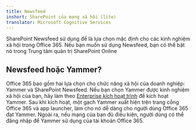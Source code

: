 ```yaml
---
title: Newsfeed
inshort: SharePoint của mạng xã hội (lite)
translator: Microsoft Cognitive Services
---
```



SharePoint Newsfeed sử dụng để là lựa chọn mặc định cho các kinh nghiệm xã hội trong Office 365. Nếu bạn muốn sử dụng Newsfeed, bạn có thể bật nó trong Trung tâm quản trị SharePoint Online

## Newsfeed hoặc Yammer?
Office 365 bao gồm hai lựa chọn cho chức năng xã hội của doanh nghiệp: Yammer và SharePoint Newsfeed. Nếu bạn chọn Yammer được kinh nghiệm xã hội của bạn, hãy làm theo [Enterprise kích hoạt trình](https://support.office.com/en-us/article/Enterprise-Activation-process-4f924c74-87d2-49d0-a4f6-cba3ce2b0e7c) để kích hoạt Yammer. Sau khi kích hoạt, một gạch Yammer xuất hiện trên trang cổng Office 365 và app launcher, làm cho nó dễ dàng cho người dùng Office 365 đạt Yammer. Ngoài ra, nếu mạng của bạn đủ điều kiện, người dùng có thể đăng nhập để Yammer sử dụng của tài khoản Office 365.



